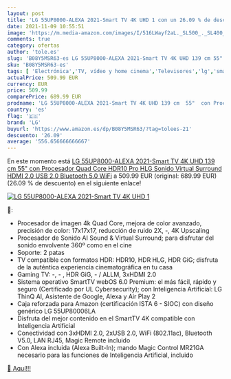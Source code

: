```yaml
---
layout: post
title: 'LG 55UP8000-ALEXA 2021-Smart TV 4K UHD 1 con un 26.09 % de descuento'
date: 2021-11-09 10:55:51
image: 'https://m.media-amazon.com/images/I/516LWayf2aL._SL500_._SL400_.jpg'
comments: true
category: ofertas
author: 'tole.es'
slug: 'B08Y5MSR63-es LG 55UP8000-ALEXA 2021-Smart TV 4K UHD 139 cm 55" con...'
sku: 'B08Y5MSR63-es'
tags: [ 'Electrónica','TV, vídeo y home cinema','Televisores','lg','smart','tv', ]
actualPrice: 509.99 EUR
currency: EUR
price: 509.99
comparePrice: 689.99 EUR
prodname: 'LG 55UP8000-ALEXA 2021-Smart TV 4K UHD 139 cm  55"  con Procesador Quad Core  HDR10 Pro  HLG  Sonido Virtual Surround  HDMI 2.0  USB 2.0  Bluetooth 5.0  WiFi'
country: 'es'
flag: '🇪🇸'
brand: 'LG'
buyurl: 'https://www.amazon.es/dp/B08Y5MSR63/?tag=tolees-21'
descuento: '26.09'
average: '556.656666666667'
---
```


En este momento está [LG 55UP8000-ALEXA 2021-Smart TV 4K UHD 139 cm  55"  con Procesador Quad Core  HDR10 Pro  HLG  Sonido Virtual Surround  HDMI 2.0  USB 2.0  Bluetooth 5.0  WiFi](https://www.amazon.es/dp/B08Y5MSR63/?tag=tolees-21) a 509.99 EUR (original: 689.99 EUR) (26.09 %  de descuento) en el siguiente enlace!

[![LG 55UP8000-ALEXA 2021-Smart TV 4K UHD 1](https://m.media-amazon.com/images/I/516LWayf2aL._SL500_._SL400_.jpg)](https://www.amazon.es/dp/B08Y5MSR63/?tag=tolees-21)

🔎:

- Procesador de imagen 4k Quad Core, mejora de color avanzado, precisión de color: 17x17x17, reducción de ruido 2X, -, 4K Upscaling
- Procesador de Sonido AI Sound & Virtual Surround; para disfrutar del sonido envolvente 360º como en el cine
- Soporte: 2 patas
- TV compatible con formatos HDR: HDR10, HDR HLG, HDR GiG; disfruta de la auténtica experiencia cinematográfica en tu casa
- Gaming TV: -, - , HDR GiG, - / ALLM, 3xHDMI 2.0
- Sistema operativo SmartTV webOS 6.0 Premium: el más fácil, rápido y seguro (Certificado por UL Cybersecurity); con Inteligencia Artificial: LG ThinQ AI, Asistente de Google, Alexa y Air Play 2
- Caja reforzada para Amazon (certificación ISTA 6 - SIOC) con diseño genérico LG 55UP80006LA
- Disfruta del mejor contenido en el SmartTV 4K compatible con Inteligencia Artificial
- Conectividad con 3xHDMI 2.0, 2xUSB 2.0, WiFi (802.11ac), Bluetooth V5.0, LAN RJ45, Magic Remote incluido
- Con Alexa incluida (Alexa Built-In); mando Magic Control MR21GA necesario para las funciones de Inteligencia Artificial, incluido

[🛒 Aquí!!!](https://www.amazon.es/dp/B08Y5MSR63/?tag=tolees-21)
